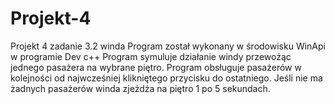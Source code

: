 # Projekt-4
Projekt 4 zadanie 3.2 winda
Program został wykonany w środowisku WinApi w programie Dev c++
Program symuluje działanie windy przewożąc jednego pasażera na wybrane piętro. Program obsługuje pasażerów w kolejności od najwcześniej klikniętego przycisku do ostatniego. Jeśli nie ma żadnych pasażerów winda zjeżdża na piętro 1 po 5 sekundach.
